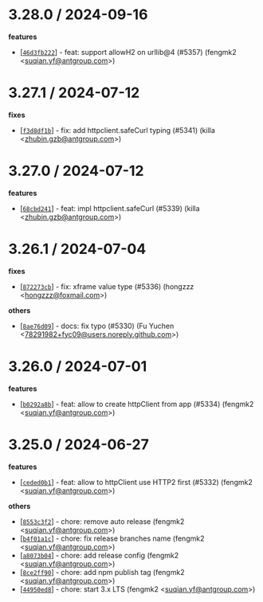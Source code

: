 
3.28.0 / 2024-09-16
==================

**features**
  * [[`46d3fb222`](http://github.com/eggjs/egg/commit/46d3fb222bcf455d2aee9a99005d18c271f29b16)] - feat: support allowH2 on urllib@4 (#5357) (fengmk2 <<suqian.yf@antgroup.com>>)

3.27.1 / 2024-07-12
==================

**fixes**
  * [[`f3d8df1b`](http://github.com/eggjs/egg/commit/f3d8df1b7c2aef88cca3beec8c753656f8cc629c)] - fix: add httpclient.safeCurl typing (#5341) (killa <<zhubin.gzb@antgroup.com>>)

3.27.0 / 2024-07-12
==================

**features**
  * [[`68cbd241`](http://github.com/eggjs/egg/commit/68cbd241e2172b8018328d77ea087dd5974a580f)] - feat: impl httpclient.safeCurl (#5339) (killa <<zhubin.gzb@antgroup.com>>)

3.26.1 / 2024-07-04
==================

**fixes**
  * [[`872273cb`](http://github.com/eggjs/egg/commit/872273cb23cd6f5d76b3f33528916effade31011)] - fix: xframe value type (#5336) (hongzzz <<hongzzz@foxmail.com>>)

**others**
  * [[`8ae76d09`](http://github.com/eggjs/egg/commit/8ae76d09db8cf020cbdacfc64fee0750b9612136)] - docs: fix typo (#5330) (Fu Yuchen <<78291982+fyc09@users.noreply.github.com>>)

3.26.0 / 2024-07-01
==================

**features**
  * [[`b0292a8b`](http://github.com/eggjs/egg/commit/b0292a8b7e76d5dbf7441b7164c39441dbae51ec)] - feat: allow to create httpClient from app (#5334) (fengmk2 <<suqian.yf@antgroup.com>>)

3.25.0 / 2024-06-27
==================

**features**
  * [[`ceded0b1`](http://github.com/eggjs/egg/commit/ceded0b1c9217503c5ed9226f96c493d6bd00547)] - feat: allow to httpClient use HTTP2 first (#5332) (fengmk2 <<suqian.yf@antgroup.com>>)

**others**
  * [[`8553c3f2`](http://github.com/eggjs/egg/commit/8553c3f23e423e9f60144b11a484b703fe7c9229)] - chore: remove auto release (fengmk2 <<suqian.yf@antgroup.com>>)
  * [[`b4f01a1c`](http://github.com/eggjs/egg/commit/b4f01a1c6bf006c943c85fce334b81d61f55b7d0)] - chore: fix release branches name (fengmk2 <<suqian.yf@antgroup.com>>)
  * [[`a8073b04`](http://github.com/eggjs/egg/commit/a8073b04fc3821bb23326c6c8b4fd0ccaeb5c200)] - chore: add release config (fengmk2 <<suqian.yf@antgroup.com>>)
  * [[`8ce2ff90`](http://github.com/eggjs/egg/commit/8ce2ff90bfbb9e4580a23ea49a15fdb1c185fbb5)] - chore: add npm publish tag (fengmk2 <<suqian.yf@antgroup.com>>)
  * [[`44950ed8`](http://github.com/eggjs/egg/commit/44950ed82a3ce4d5d4b9028aee98d6650298a552)] - chore: start 3.x LTS (fengmk2 <<suqian.yf@antgroup.com>>)
